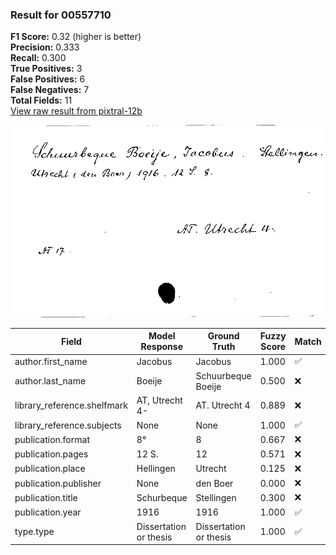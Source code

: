 ### Result for 00557710
**F1 Score:** 0.32 (higher is better)<br>**Precision:** 0.333<br>**Recall:** 0.300<br>**True Positives:** 3<br>**False Positives:** 6<br>**False Negatives:** 7<br>**Total Fields:** 11<br>[View raw result from pixtral-12b](https://github.com/RISE-UNIBAS/humanities_data_benchmark/blob/main/results/2025-10-01/T0186/request_T0186_00557710.json)

<img src="https://github.com/RISE-UNIBAS/humanities_data_benchmark/blob/main/benchmarks/zettelkatalog/images/00557710.jpg?raw=true" alt="00557710" width="600px">

| Field | Model Response | Ground Truth | Fuzzy Score | Match |
|-------|----------------|--------------|-------------|-------|
| author.first_name | Jacobus | Jacobus | 1.000 | ✅ |
| author.last_name | Boeije | Schuurbeque Boeije | 0.500 | ❌ |
| library_reference.shelfmark | AT, Utrecht 4- | AT. Utrecht 4 | 0.889 | ❌ |
| library_reference.subjects | None | None | 1.000 | ✅ |
| publication.format | 8° | 8 | 0.667 | ❌ |
| publication.pages | 12 S. | 12 | 0.571 | ❌ |
| publication.place | Hellingen | Utrecht | 0.125 | ❌ |
| publication.publisher | None | den Boer | 0.000 | ❌ |
| publication.title | Schurbeque | Stellingen | 0.300 | ❌ |
| publication.year | 1916 | 1916 | 1.000 | ✅ |
| type.type | Dissertation or thesis | Dissertation or thesis | 1.000 | ✅ |
